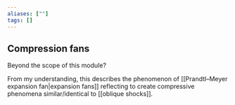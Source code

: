 ```yaml
---
aliases: [""]
tags: []
---
```


## Compression fans
Beyond the scope of this module?

From my understanding, this describes the phenomenon of [[Prandtl–Meyer expansion fan|expansion fans]] reflecting to create compressive phenomena similar/identical to [[oblique shocks]].